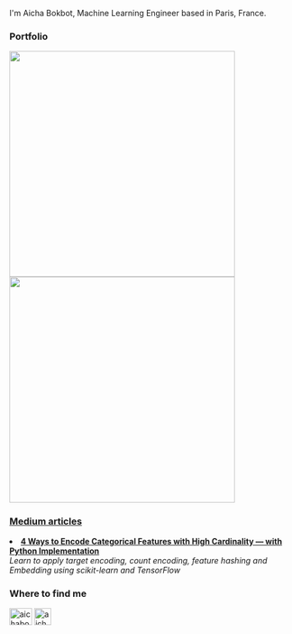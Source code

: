 I'm Aicha Bokbot, Machine Learning Engineer based in Paris, France.

### Portfolio
<p float="left">
  <a href="https://github.com/aichabokbot/wikipedia-search-engine"><img src="https://github.com/aichabokbot/aichabokbot/assets/46371012/2610d8ca-c53a-442e-959b-1147a3fbc91a" width="400" /></a>
  <a href="https://github.com/aichabokbot/question-generation"><img src="https://github.com/aichabokbot/aichabokbot/assets/46371012/5a8b8be8-fa57-4cc9-af2a-b87e3a0c5aed" width="400" /> 
</p>



### Medium articles
<li><a href="https://towardsdatascience.com/4-ways-to-encode-categorical-features-with-high-cardinality-1bc6d8fd7b13" target="_blank"><b>4 Ways to Encode Categorical Features with High Cardinality — with Python Implementation</b></a><br/><i>Learn to apply target encoding, count encoding, feature hashing and Embedding using scikit-learn and TensorFlow</i></li>

### Where to find me
<a href="https://linkedin.com/in/aichabokbot" target="_blank"><img align="center" src="https://raw.githubusercontent.com/rahuldkjain/github-profile-readme-generator/master/src/images/icons/Social/linked-in-alt.svg" alt="aichabokbot" height="30" width="40" /></a> <a href="https://medium.com/@aichabokbot" target="_blank"><img align="center" src="https://cdn-icons-png.flaticon.com/512/5968/5968906.png" alt="aichabokbot" height="30" width="30" /></a>



<!--
**aichabokbot/aichabokbot** is a ✨ _special_ ✨ repository because its `README.md` (this file) appears on your GitHub profile.

Here are some ideas to get you started:

- 🔭 I’m currently working on ...
- 🌱 I’m currently learning ...
- 👯 I’m looking to collaborate on ...
- 🤔 I’m looking for help with ...
- 💬 Ask me about ...
- 📫 How to reach me: ...
- 😄 Pronouns: ...
- ⚡ Fun fact: ...
-->
